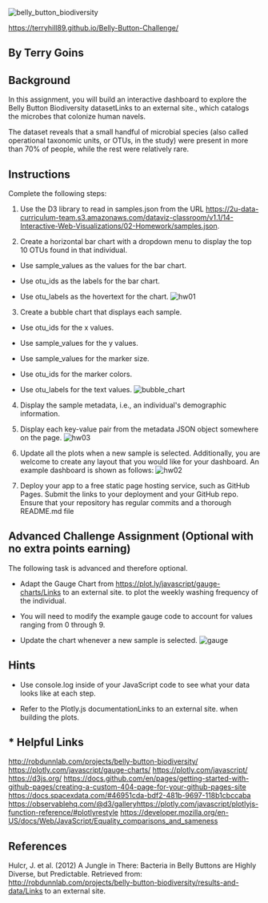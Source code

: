 ![belly_button_biodiversity](https://user-images.githubusercontent.com/112741203/227885016-0b6161b4-67b7-4830-9865-f00abd8f424f.jpg)


https://terryhill89.github.io/Belly-Button-Challenge/
## By Terry Goins
## Background
In this assignment, you will build an interactive dashboard to explore the Belly Button Biodiversity datasetLinks to an external site., which catalogs the microbes that colonize human navels.

The dataset reveals that a small handful of microbial species (also called operational taxonomic units, or OTUs, in the study) were present in more than 70% of people, while the rest were relatively rare.

## Instructions
Complete the following steps:

1. Use the D3 library to read in samples.json from the URL https://2u-data-curriculum-team.s3.amazonaws.com/dataviz-classroom/v1.1/14-Interactive-Web-Visualizations/02-Homework/samples.json.

2. Create a horizontal bar chart with a dropdown menu to display the top 10 OTUs found in that individual.

 - Use sample_values as the values for the bar chart.

 - Use otu_ids as the labels for the bar chart.

 - Use otu_labels as the hovertext for the chart.
 ![hw01](https://user-images.githubusercontent.com/112741203/226250009-e3d95c5f-547b-4a76-8e93-113b6d7660c6.jpg)
 
3. Create a bubble chart that displays each sample.

 - Use otu_ids for the x values.

 - Use sample_values for the y values.

 - Use sample_values for the marker size.

 - Use otu_ids for the marker colors.

 - Use otu_labels for the text values.
 ![bubble_chart](https://user-images.githubusercontent.com/112741203/226250148-e03b20a3-1008-4220-9849-e1588f165ff2.jpg)
 
4. Display the sample metadata, i.e., an individual's demographic information.

5. Display each key-value pair from the metadata JSON object somewhere on the page.
![hw03](https://user-images.githubusercontent.com/112741203/226250253-fc6be6d5-c651-4586-ac1f-43e0dbba8950.jpg)

6. Update all the plots when a new sample is selected. Additionally, you are welcome to create any layout that you would like for your dashboard. An example dashboard is shown as follows:
![hw02](https://user-images.githubusercontent.com/112741203/226250448-64da7d84-b55b-4ea8-bf29-5ec524f38bba.jpg)

7. Deploy your app to a free static page hosting service, such as GitHub Pages. Submit the links to your deployment and your GitHub repo. Ensure that your repository has regular commits and a thorough README.md file

## Advanced Challenge Assignment (Optional with no extra points earning)
The following task is advanced and therefore optional.

 - Adapt the Gauge Chart from https://plot.ly/javascript/gauge-charts/Links to an external site. to plot the weekly washing frequency of the individual.

 - You will need to modify the example gauge code to account for values ranging from 0 through 9.

 - Update the chart whenever a new sample is selected.
 ![gauge](https://user-images.githubusercontent.com/112741203/226250636-d368c644-015f-4cea-b90e-7e0e0994036c.jpg)

## Hints
 - Use console.log inside of your JavaScript code to see what your data looks like at each step.

 - Refer to the Plotly.js documentationLinks to an external site. when building the plots.
 
## * Helpful Links
http://robdunnlab.com/projects/belly-button-biodiversity/
https://plotly.com/javascript/gauge-charts/
https://plotly.com/javascript/
https://d3js.org/
https://docs.github.com/en/pages/getting-started-with-github-pages/creating-a-custom-404-page-for-your-github-pages-site
https://docs.spacexdata.com/#46951cda-bdf2-481b-9697-118b1cbccaba
https://observablehq.com/@d3/galleryhttps://plotly.com/javascript/plotlyjs-function-reference/#plotlyrestyle
https://developer.mozilla.org/en-US/docs/Web/JavaScript/Equality_comparisons_and_sameness
## References
Hulcr, J. et al. (2012) A Jungle in There: Bacteria in Belly Buttons are Highly Diverse, but Predictable. Retrieved from: http://robdunnlab.com/projects/belly-button-biodiversity/results-and-data/Links to an external site.
 
 
 
